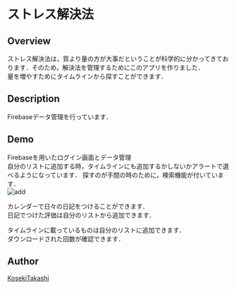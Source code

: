 ストレス解決法
====  

## Overview  
ストレス解決法は，質より量の方が大事だということが科学的に分かってきております．そのため，解決法を管理するためにこのアプリを作りました．  
量を増やすためにタイムラインから探すことができます．

## Description
Firebaseデータ管理を行っています．
## Demo  
Firebaseを用いたログイン画面とデータ管理  
自分のリストに追加する時，タイムラインにも追加するかしないかアラートで選べるようになっています．
探すのが手間の時のために，検索機能が付いています．  
![add](https://user-images.githubusercontent.com/53421334/72215653-31145900-3559-11ea-80f3-d20e68b468c0.gif)

カレンダーで日々の日記をつけることができます．  
日記でつけた評価は自分のリストから追加できます．  

タイムラインに載っているものは自分のリストに追加できます．  
ダウンロードされた回数が確認できます．

## Author

[KosekiTakashi](https://github.com/KosekiTakashi)
